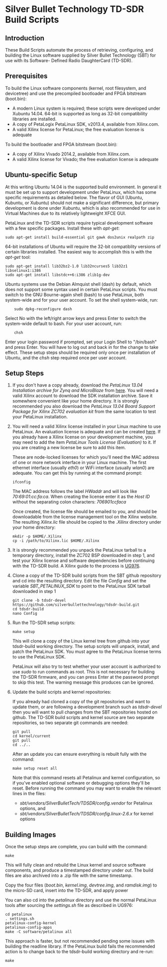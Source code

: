 Silver Bullet Technology TD-SDR Build Scripts
==============

Introduction
--------------
These Build Scripts automate the process of retrieving, configuring, and building the
Linux software supplied by Silver Bullet Technology (SBT) for use with its Software-
Defined Radio DaughterCard (TD-SDR).


Prerequisites
--------------
To build the Linux software components (kernel, root filesystem, and devicetree) and use
the precompiled bootloader and FPGA bitstream (boot.bin):
- A modern Linux system is required; these scripts were developed under Xubuntu 14.04.
  64-bit is supported as long as 32-bit compatibility libraries are installed.  
- A copy of PetaLogix PetaLinux SDK, v2013.4, available from Xilinx.com.
- A valid Xilinx license for PetaLinux; the free evaluation license is adequate

To build the bootloader and FPGA bitstream (boot.bin):
- A copy of Xilinx Vivado 2014.2, available from Xilinx.com.
- A valid Xilinx license for Vivado; the free evaluation license is adequate


Ubuntu-specific Setup
--------------
At this writing Ubuntu 14.04 is the supported build environment.  In general it must be
set up to support development under PetaLinux, which has some specific requirements as
detailed below.  The flavor of GUI (Ubuntu, Kubuntu, or Xubuntu) should not make a
significant difference, but primary development is done under Xubuntu, which is also
recommended for use in Virtual Machines due to its relatively lightweight XFCE GUI.

PetaLinux and the TD-SDR scripts require typical development software with a few specific
packages.  Install these with *apt-get*:
```
sudo apt-get install build-essential git gawk dos2unix realpath zip
```

64-bit installations of Ubuntu will require the 32-bit compatiblity versions of certain
libraries installed.  The easiest way to accomplish this is with the *apt-get* tool:
```
sudo apt-get install lib32bz2-1.0 lib32ncurses5 lib32z1 libselinux1:i386
sudo apt-get install libstdc++6:i386 zlib1g-dev
```

Ubuntu systems use the Debian Almquist shell (dash) by default, which does not support
some syntax used in certain PetaLinux scripts.  You must switch to the GNU Bourne-again
shell (bash) to use PetaLinux, both system-wide and for your user account.  To set the
shell system-wide, run:
```
    sudo dpkg-reconfigure dash
```

Select No with the left/right arrow keys and press Enter to switch the system-wide default
to bash.  For your user account, run:
```
    chsh
```

Enter your login password if prompted, set your Login Shell to "/bin/bash" and press
Enter.  You will have to log out and back in for the change to take effect.  These setup
steps should be required only once per installation of Ubuntu, and the *chsh* step
required once per user account.


Setup Steps
--------------
1. If you don't have a copy already, download the _PetaLinux 13.04 Installation archive
   for Zynq and MicroBlaze_ from
   [here](http://www.xilinx.com/support/download/index.html/content/xilinx/en/downloadNav/embedded-design-tools/2013-04.html). 
   You will need a valid Xilinx account to download the SDK installation archive.  Save it
   somewhere convenient like your home directory.  It is strongly recommended you also
   download the _PetaLinux 13.04 Board Support Package for Xilinx ZC702 evaluation kit_
   from the same location to test your PetaLinux installation.

2. You will need a valid Xilinx license installed in your Linux machine to use PetaLinux.
   An evaluation license is adequate and can be created [here](http://www.xilinx.com/getlicense). 
   If you already have a Xilinx license on your development machine, you may need to add
   the item _PetaLinux Tools License (Evaluation)_ to it.  If you are creating a new
   license be sure to add this item.

   These are node-locked licenses for which you'll need the MAC address of one or more
   network interface in your Linux machine.  The first ethernet interface (usually *eth0*)
   or WiFi interface (usually *wlan0*) are adequate. You can get this by running at the
   command prompt:
   ```
   ifconfig
   ```

   The MAC address follows the label *HWaddr* and will look like *70:69:01:cc:fa:ca*.
   When creating the license enter it as the *Host ID* without the separating colon
   characters: *706901ccfaca*

   Once created, the license file should be emailed to you, and should be downloadable
   from the license management tool on the Xilinx website.  The resulting *Xilinx.lic*
   file should be copied to the *.Xilinx* directory under your home directory:
   ```
   mkdir -p $HOME/.Xilinx
   cp -i /path/to/Xilinx.lic $HOME/.Xilinx
   ```

3. It is strongly recommended you unpack the PetaLinux tarball to a temporary directory,
   install the ZC702 BSP downloaded in step 1, and test your Xilinx license and software
   dependencies before continuing with the TD-SDR build.  A Xilinx guide to the process
   is
   [UG976](http://www.xilinx.com/support/documentation/sw_manuals/petalinux2013_04/ug976-petalinux-installation.pdf).

4. Clone a copy of the TD-SDR build scripts from the SBT github repository and cd into the
   resulting directory.  Edit the file *Config* and set the variable *SBT_PETALINUX_SDK*
   to point to the PetaLinux SDK tarball downloaded in step 1
   ```
   git clone -b tdsdr-devel https://github.com/silverbullettechnology/tdsdr-build.git
   cd tdsdr-build
   nano Config
   ```

5. Run the TD-SDR setup scripts:
   ```
   make setup
   ```

   This will clone a copy of the Linux kernel tree from github into your tdsdr-build
   working directory.  The setup scripts will unpack, install, and patch the PetaLinux
   SDK.  You must agree to the PetaLinux license terms to use the PetaLinux SDK.

   PetaLinux will also try to test whether your user account is authorized to use *sudo*
   to run commands as root.  This is not necessary for building the TD-SDR firmware, and
   you can press Enter at the password prompt to skip this test.  The warning message this
   produces can be ignored.

6. Update the build scripts and kernel repositories:

   If you already had cloned a copy of the git repositories and want to update them, or
   are following a development branch such as *tdsdr-devel* then you will want to pull
   changes from the SBT repositories hosted on github.  The TD-SDR build scripts and
   kernel source are two separate repositories, so two separate git commands are needed:

   ```
   git pull
   cd kernel/current
   git pull
   cd ../..
   ```

   After an update you can ensure everything is rebuilt fully with the command:
   ```
   make setup reset all
   ```
   Note that this command resets all Petalinux and kernel configuration, so if you've
   enabled optional software or debugging options they'll be reset.  Before running the
   command you may want to enable the relevant lines in the files:
   - *sbt/vendors/SilverBulletTech/TDSDR/config.vendor* for Petalinux options, and
   - *sbt/vendors/SilverBulletTech/TDSDR/config.linux-2.6.x* for kernel options


Building Images
--------------
Once the setup steps are complete, you can build with the command:
```
make
```

This will fully clean and rebuild the Linux kernel and source software components, and
produce a timestamped directory under *out*.  The build files are also archived into a
.zip file with the same timestamp.

Copy the four files (*boot.bin*, *kernel.img*, *devtree.img*, and *ramdisk.img*) to the
micro-SD card, insert into the TD-SDR, and apply power

You can also cd into the *petalinux* directory and use the normal PetaLinux tools after
sourcing the *settings.sh* file as described in UG976:
```
cd petalinux
. settings.sh
petalinux-config-kernel
petalinux-config-apps
make -C software/petalinux all
```

This approach is faster, but not recommended pending some issues with building the
readline library.  If the PetaLinux build fails the recommended action is to change back
to the tdsdr-build working directory and re-run:
```
make
```





